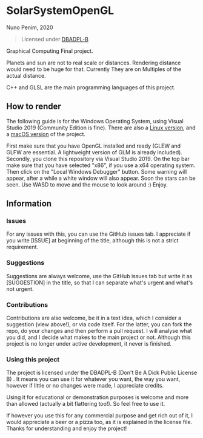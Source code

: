 # SolarSystemOpenGL

Nuno Penim, 2020
> Licensed under [DBADPL-B](https://github.com/nunopenim/DBADPL-B)

Graphical Computing Final project.

Planets and sun are not to real scale or distances. Rendering distance would need to be huge for that. Currently They are on Multiples of the actual distance.

C++ and GLSL are the main programming languages of this project.

## How to render

The following guide is for the Windows Operating System, using Visual Studio 2019 (Community Edition is fine). There are also a [Linux version](https://github.com/nunopenim/SolarSystemOpenGL-Linux), and a [macOS version](https://github.com/nunopenim/SolarSystemOpenGL-macOS) of the project.

First make sure that you have OpenGL installed and ready (GLEW and GLFW are essential. A lightweight version of GLM is already included). Secondly, you clone this repository via Visual Studio 2019. On the top bar make sure that you have selected "x86", if you use a x64 operating system. Then click on the "Local Windows Debugger" button. Some warning will appear, after a while a white window will also appear. Soon the stars can be seen. Use WASD to move and the mouse to look around :) Enjoy.

## Information

### Issues

For any issues with this, you can use the GitHub issues tab. I appreciate if you write [ISSUE] at beginning of the title, although this is not a strict requirement.

### Suggestions

Suggestions are always welcome, use the GitHub issues tab but write it as [SUGGESTION] in the title, so that I can separate what's urgent and what's not urgent.

### Contributions

Contributions are also welcome, be it in a text idea, which I consider a suggestion (view above!), or via code itself. For the latter, you can fork the repo, do your changes and then perform a pull request. I will analyse what you did, and I decide what makes to the main project or not. Although this project is no longer under active development, it never is finished.

### Using this project

The project is licensed under the DBADPL-B (Don't Be A Dick Public License B) . It means you can use it for whatever you want, the way you want, however if little or no changes were made, I appreciate credits.

Using it for educational or demonstration purposes is welcome and more than allowed (actually a bit flattering too!). So feel free to use it.

If however you use this for any commercial purpose and get rich out of it, I would appreciate a beer or a pizza too, as it is explained in the license file. Thanks for understanding and enjoy the project!
